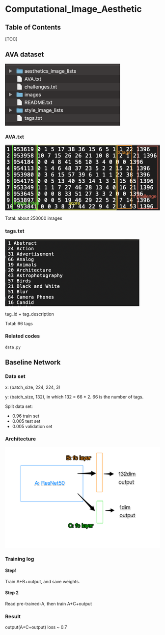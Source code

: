 # Computational_Image_Aesthetic

## Table of Contents

[TOC]

## AVA dataset

<img src="./img/2.png" alt="2" style="zoom: 67%;" />

### AVA.txt

<img src="./img/3.png" alt="3"  />

Total: about 250000 images

### tags.txt

<img src="./img/4.png" alt="4" style="zoom:67%;" />

tag_id + tag_description

Total: 66 tags

### Related codes

`data.py`

## Baseline Network

### Data set

x: (batch_size, 224, 224, 3)

y: (batch_size, 132), in which 132 = 66 * 2. 66 is the number of tags.

Split data set:

- 0.96 train set
- 0.005 test set
- 0.005 validation set

### Architecture

<img src="./img/1.png" alt="1" style="zoom: 50%;" />

### Training log

#### Step1

Train A+B+output, and save weights.

#### Step 2

Read pre-trained-A, then train A+C+output

### Result 

output(A+C+output) loss ~ 0.7